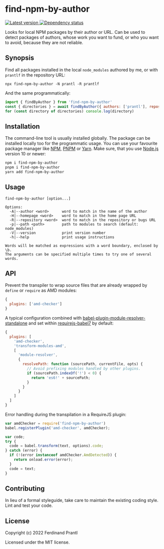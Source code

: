 # find-npm-by-author

[![Latest version](https://img.shields.io/npm/v/find-npm-by-author)
 ![Dependency status](https://img.shields.io/librariesio/release/npm/find-npm-by-author)
](https://www.npmjs.com/package/find-npm-by-author)

Looks for local NPM packages by their author or URL. Can be used to detect packages of authors, whose work you want to fund, or who you want to avoid, because they are not reliable.

## Synopsis

Find all packages installed in the local `node_modules` authored by me, or with `prantlf` in the repository URL:

    npx find-npm-by-author -N prantl -R prantlf

And the same programmatically:

```js
import { findByAuthor } from 'find-npm-by-author'
const { directories } = await findByAuthor({ authors: ['prantl'], repositories: ['prantlf'] })
for (const directory of directories) console.log(directory)
```

## Installation

The command-line tool is usually installed globally. The package can be installed locally too for the programmatic usage. You can use your favourite package manager like [NPM], [PNPM] or [Yarn]. Make sure, that you use [Node.js] version 10 or newer:

```sh
npm i find-npm-by-author
pnpm i find-npm-by-author
yarn add find-npm-by-author
```

## Usage

    find-npm-by-author [option...]

    Options:
      -A|--author <word>      word to match in the name of the author
      -H|--homepage <word>    word to match in the home page URL
      -R|--repository <word>  word to match in the repository or bugs URL
      -p|--path <path>        path to modules to search (default: node_modules)
      -V|--version            print version number
      -h|--help               print usage instructions

    Words will be matched as expressions with a word boundary, enclosed by \b.
    The arguments can be specified multiple times to try one of several words.

## API

Prevent the transpiler to wrap source files that are already wrapped by `define` or `require` as AMD modules:

```js
{
  plugins: ['amd-checker']
}
```

A typical configuration combined with [babel-plugin-module-resolver-standalone] and set within [requirejs-babel7] by default:

```js
{
  plugins: [
    'amd-checker',
    'transform-modules-amd',
    [
      'module-resolver',
      {
        resolvePath: function (sourcePath, currentFile, opts) {
          // Avoid prefixing modules handled by other plugins.
          if (sourcePath.indexOf('!') < 0) {
            return 'es6!' + sourcePath;
          }
        }
      }
    ]
  ]
}
```

Error handling during the transpilation in a RequireJS plugin:

```js
var amdChecker = require('find-npm-by-author')
babel.registerPlugin('amd-checker', amdChecker);

var code;
try {
  code = babel.transform(text, options).code;
} catch (error) {
  if (!(error instanceof amdChecker.AmdDetected)) {
    return onload.error(error);
  }
  code = text;
}
```

## Contributing

In lieu of a formal styleguide, take care to maintain the existing coding style. Lint and test your code.

## License

Copyright (c) 2022 Ferdinand Prantl

Licensed under the MIT license.

[Node.js]: http://nodejs.org/
[NPM]: https://www.npmjs.com/
[PNPM]: https://pnpm.io/
[Yarn]: https://yarnpkg.com/
[RequireJS]: https://requirejs.org/
[Babel]: http://babeljs.io
[@babel/standalone]: https://github.com/babel/babel/tree/master/packages/babel-standalone
[requirejs-babel7]: https://www.npmjs.com/package/requirejs-babel7
[babel-plugin-module-resolver-standalone]: https://www.npmjs.com/package/babel-plugin-module-resolver-standalone

